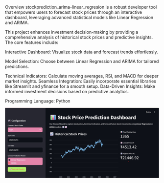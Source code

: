 Overview
stockprediction_arima-linear_regresion is a robust developer tool that empowers users to forecast stock prices through an interactive dashboard, leveraging advanced statistical models like Linear Regression and ARIMA.

This project enhances investment decision-making by providing a comprehensive analysis of historical stock prices and predictive insights. The core features include:

 Interactive Dashboard: Visualize stock data and forecast trends effortlessly.

 Model Selection: Choose between Linear Regression and ARIMA for tailored predictions.

 Technical Indicators: Calculate moving averages, RSI, and MACD for deeper market insights.
 Seamless Integration: Easily incorporate essential libraries like Streamlit and yfinance for a smooth setup.
 Data-Driven Insights: Make informed investment decisions based on predictive analytics.

Programming Language: Python

![📷 Demo Screenshot](demo.jpg)




